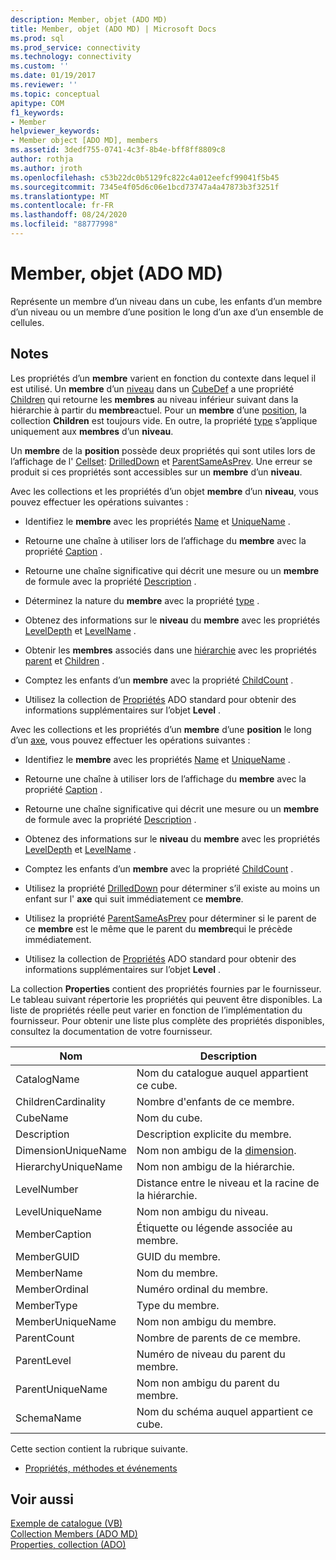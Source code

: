 ```yaml
---
description: Member, objet (ADO MD)
title: Member, objet (ADO MD) | Microsoft Docs
ms.prod: sql
ms.prod_service: connectivity
ms.technology: connectivity
ms.custom: ''
ms.date: 01/19/2017
ms.reviewer: ''
ms.topic: conceptual
apitype: COM
f1_keywords:
- Member
helpviewer_keywords:
- Member object [ADO MD], members
ms.assetid: 3dedf755-0741-4c3f-8b4e-bff8ff8809c8
author: rothja
ms.author: jroth
ms.openlocfilehash: c53b22dc0b5129fc822c4a012eefcf99041f5b45
ms.sourcegitcommit: 7345e4f05d6c06e1bcd73747a4a47873b3f3251f
ms.translationtype: MT
ms.contentlocale: fr-FR
ms.lasthandoff: 08/24/2020
ms.locfileid: "88777998"
---
```

# <a name="member-object-ado-md"></a>Member, objet (ADO MD)
Représente un membre d’un niveau dans un cube, les enfants d’un membre d’un niveau ou un membre d’une position le long d’un axe d’un ensemble de cellules.  
  
## <a name="remarks"></a>Notes  
 Les propriétés d’un **membre** varient en fonction du contexte dans lequel il est utilisé. Un **membre** d’un [niveau](./level-object-ado-md.md) dans un [CubeDef](./cubedef-object-ado-md.md) a une propriété [Children](./children-property-ado-md.md) qui retourne les **membres** au niveau inférieur suivant dans la hiérarchie à partir du **membre**actuel. Pour un **membre** d’une [position](./position-object-ado-md.md), la collection **Children** est toujours vide. En outre, la propriété [type](./type-property-ado-md.md) s’applique uniquement aux **membres** d’un **niveau**.  
  
 Un **membre** de la **position** possède deux propriétés qui sont utiles lors de l’affichage de l' [Cellset](./cellset-object-ado-md.md): [DrilledDown](./drilleddown-property-ado-md.md) et [ParentSameAsPrev](./parentsameasprev-property-ado-md.md). Une erreur se produit si ces propriétés sont accessibles sur un **membre** d’un **niveau**.  
  
 Avec les collections et les propriétés d’un objet **membre** d’un **niveau**, vous pouvez effectuer les opérations suivantes :  
  
-   Identifiez le **membre** avec les propriétés [Name](./name-property-ado-md.md) et [UniqueName](./uniquename-property-ado-md.md) .  
  
-   Retourne une chaîne à utiliser lors de l’affichage du **membre** avec la propriété [Caption](./caption-property-ado-md.md) .  
  
-   Retourne une chaîne significative qui décrit une mesure ou un **membre** de formule avec la propriété [Description](./description-property-ado-md.md) .  
  
-   Déterminez la nature du **membre** avec la propriété [type](./type-property-ado-md.md) .  
  
-   Obtenez des informations sur le **niveau** du **membre** avec les propriétés [LevelDepth](./leveldepth-property-ado-md.md) et [LevelName](./levelname-property-ado-md.md) .  
  
-   Obtenir les **membres** associés dans une [hiérarchie](./hierarchy-object-ado-md.md) avec les propriétés [parent](./parent-property-ado-md.md) et [Children](./children-property-ado-md.md) .  
  
-   Comptez les enfants d’un **membre** avec la propriété [ChildCount](./childcount-property-ado-md.md) .  
  
-   Utilisez la collection de [Propriétés](../ado-api/properties-collection-ado.md) ADO standard pour obtenir des informations supplémentaires sur l’objet **Level** .  
  
 Avec les collections et les propriétés d’un **membre** d’une **position** le long d’un [axe](./axis-object-ado-md.md), vous pouvez effectuer les opérations suivantes :  
  
-   Identifiez le **membre** avec les propriétés [Name](./name-property-ado-md.md) et [UniqueName](./uniquename-property-ado-md.md) .  
  
-   Retourne une chaîne à utiliser lors de l’affichage du **membre** avec la propriété [Caption](./caption-property-ado-md.md) .  
  
-   Retourne une chaîne significative qui décrit une mesure ou un **membre** de formule avec la propriété [Description](./description-property-ado-md.md) .  
  
-   Obtenez des informations sur le **niveau** du **membre** avec les propriétés [LevelDepth](./leveldepth-property-ado-md.md) et [LevelName](./levelname-property-ado-md.md) .  
  
-   Comptez les enfants d’un **membre** avec la propriété [ChildCount](./childcount-property-ado-md.md) .  
  
-   Utilisez la propriété [DrilledDown](./drilleddown-property-ado-md.md) pour déterminer s’il existe au moins un enfant sur l' **axe** qui suit immédiatement ce **membre**.  
  
-   Utilisez la propriété [ParentSameAsPrev](./parentsameasprev-property-ado-md.md) pour déterminer si le parent de ce **membre** est le même que le parent du **membre**qui le précède immédiatement.  
  
-   Utilisez la collection de [Propriétés](../ado-api/properties-collection-ado.md) ADO standard pour obtenir des informations supplémentaires sur l’objet **Level** .  
  
 La collection **Properties** contient des propriétés fournies par le fournisseur. Le tableau suivant répertorie les propriétés qui peuvent être disponibles. La liste de propriétés réelle peut varier en fonction de l’implémentation du fournisseur. Pour obtenir une liste plus complète des propriétés disponibles, consultez la documentation de votre fournisseur.  
  
|Nom|Description|  
|----------|-----------------|  
|CatalogName|Nom du catalogue auquel appartient ce cube.|  
|ChildrenCardinality|Nombre d'enfants de ce membre.|  
|CubeName|Nom du cube.|  
|Description|Description explicite du membre.|  
|DimensionUniqueName|Nom non ambigu de la [dimension](./dimension-object-ado-md.md).|  
|HierarchyUniqueName|Nom non ambigu de la hiérarchie.|  
|LevelNumber|Distance entre le niveau et la racine de la hiérarchie.|  
|LevelUniqueName|Nom non ambigu du niveau.|  
|MemberCaption|Étiquette ou légende associée au membre.|  
|MemberGUID|GUID du membre.|  
|MemberName|Nom du membre.|  
|MemberOrdinal|Numéro ordinal du membre.|  
|MemberType|Type du membre.|  
|MemberUniqueName|Nom non ambigu du membre.|  
|ParentCount|Nombre de parents de ce membre.|  
|ParentLevel|Numéro de niveau du parent du membre.|  
|ParentUniqueName|Nom non ambigu du parent du membre.|  
|SchemaName|Nom du schéma auquel appartient ce cube.|  
  
 Cette section contient la rubrique suivante.  
  
-   [Propriétés, méthodes et événements](./member-object-properties-methods-and-events.md)  
  
## <a name="see-also"></a>Voir aussi  
 [Exemple de catalogue (VB)](./catalog-example-vb.md)   
 [Collection Members (ADO MD)](./members-collection-ado-md.md)   
 [Properties, collection (ADO)](../ado-api/properties-collection-ado.md)